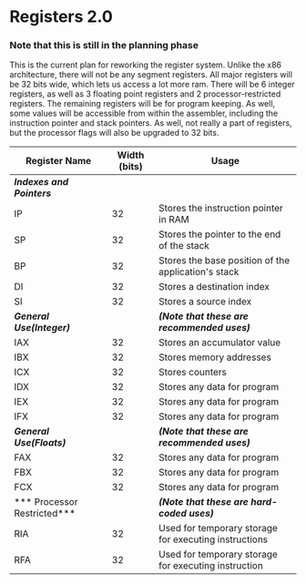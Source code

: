 # Registers 2.0

### Note that this is still in the planning phase

This is the current plan for reworking the register system. Unlike the x86 architecture, there will not be any segment registers. All major registers will be 32 bits wide, 
which lets us access a lot more ram. There will be 6 integer registers, as well as 3 floating point registers and 2 processor-restricted registers. The remaining registers will be for program keeping. 
As well, some values will be accessible from within the assembler, including the instruction pointer and stack pointers. As well, not really a part of registers, but the processor flags will also be upgraded to 32 bits.

|  Register Name       | Width (bits) | Usage                                                       |
|----------------------|--------------|-------------------------------------------------------------|
| ***Indexes and Pointers*** |        |                                                             |
| IP                   |      32      | Stores the instruction pointer in RAM                       |
| SP                   |      32      | Stores the pointer to the end of the stack                  |
| BP                   |      32      | Stores the base position of the application's stack         |
| DI                   |      32      | Stores a destination index                                  |
| SI                   |      32      | Stores a source index                                       |
| ***General Use(Integer)*** |        | ***(Note that these are recommended uses)***                |
| IAX                  |      32      | Stores an accumulator value                                 |
| IBX                  |      32      | Stores memory addresses                                     |
| ICX                  |      32      | Stores counters                                             |
| IDX                  |      32      | Stores any data for program                                 |
| IEX                  |      32      | Stores any data for program                                 |
| IFX                  |      32      | Stores any data for program                                 |
| ***General Use(Floats)***  |        | ***(Note that these are recommended uses)***                |
| FAX                  |      32      | Stores any data for program                                 |
| FBX                  |      32      | Stores any data for program                                 |
| FCX                  |      32      | Stores any data for program                                 |
| *** Processor Restricted*** |       | ***(Note that these are hard-coded uses)***                 |
| RIA                  |      32      | Used for temporary storage for executing instructions       |
| RFA                  |      32      | Used for temporary storage for executing instruction        |